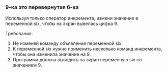 
### 9-ка это перевернутая 6-ка

Используя только оператор инкремента, измени значение в переменной six, чтобы на экран вывелась цифра 9.


Требования:
1.	Не изменяй команду объявления переменной six.
2.	К переменной six нужно применить несколько команд инкремента, чтобы она изменила значение на 9.
3.	Программа должна выводить на экран переменную six со значением 9.


